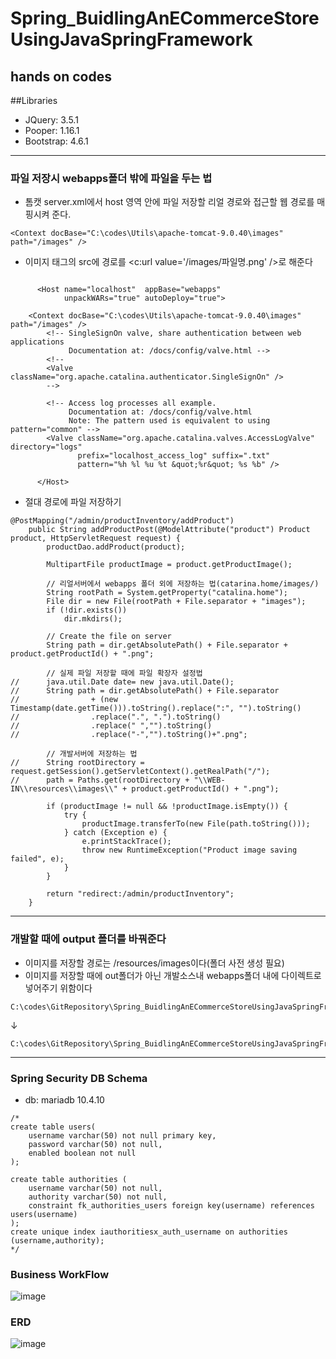 # Spring_BuidlingAnECommerceStoreUsingJavaSpringFramework
hands on codes
-----------------
##Libraries
- JQuery: 3.5.1
- Pooper: 1.16.1
- Bootstrap: 4.6.1
-------------------------
### 파일 저장시 webapps폴더 밖에 파일을 두는 법
 - 톰캣 server.xml에서 host 영역 안에 파일 저장할 리얼 경로와 접근할 웹 경로를 매핑시켜 준다.
```
<Context docBase="C:\codes\Utils\apache-tomcat-9.0.40\images"  path="/images" />
```
 - 이미지 태그의 src에 경로를 <c:url value='/images/파일명.png' />로 해준다

```

      <Host name="localhost"  appBase="webapps"
            unpackWARs="true" autoDeploy="true">

	<Context docBase="C:\codes\Utils\apache-tomcat-9.0.40\images"  path="/images" />
        <!-- SingleSignOn valve, share authentication between web applications
             Documentation at: /docs/config/valve.html -->
        <!--
        <Valve className="org.apache.catalina.authenticator.SingleSignOn" />
        -->

        <!-- Access log processes all example.
             Documentation at: /docs/config/valve.html
             Note: The pattern used is equivalent to using pattern="common" -->
        <Valve className="org.apache.catalina.valves.AccessLogValve" directory="logs"
               prefix="localhost_access_log" suffix=".txt"
               pattern="%h %l %u %t &quot;%r&quot; %s %b" />

      </Host>
```

 - 절대 경로에 파일 저장하기

```
@PostMapping("/admin/productInventory/addProduct")
    public String addProductPost(@ModelAttribute("product") Product product, HttpServletRequest request) {
        productDao.addProduct(product);

        MultipartFile productImage = product.getProductImage();

        // 리얼서버에서 webapps 폴더 외에 저장하는 법(catarina.home/images/)
        String rootPath = System.getProperty("catalina.home");
        File dir = new File(rootPath + File.separator + "images");
        if (!dir.exists())
            dir.mkdirs();

        // Create the file on server
        String path = dir.getAbsolutePath() + File.separator + product.getProductId() + ".png";

        // 실제 파일 저장할 때에 파일 확장자 설정법
//      java.util.Date date= new java.util.Date();
//      String path = dir.getAbsolutePath() + File.separator
//                + (new Timestamp(date.getTime())).toString().replace(":", "").toString()
//                .replace(".", ".").toString()
//                .replace(" ","").toString()
//                .replace("-","").toString()+".png";

        // 개발서버에 저장하는 법
//      String rootDirectory = request.getSession().getServletContext().getRealPath("/");
//      path = Paths.get(rootDirectory + "\\WEB-IN\\resources\\images\\" + product.getProductId() + ".png");

        if (productImage != null && !productImage.isEmpty()) {
            try {
                productImage.transferTo(new File(path.toString()));
            } catch (Exception e) {
                e.printStackTrace();
                throw new RuntimeException("Product image saving failed", e);
            }
        }

        return "redirect:/admin/productInventory";
    }
```
--------------------------------------
### 개발할 때에 output 폴더를 바꿔준다
 - 이미지를 저장할 경로는 /resources/images이다(폴더 사전 생성 필요)
 - 이미지를 저장할 때에 out폴더가 아닌 개발소스내 webapps폴더 내에 다이렉트로 넣어주기 위함이다

```
C:\codes\GitRepository\Spring_BuidlingAnECommerceStoreUsingJavaSpringFramework\Section02\MusicStore\out\artifacts\MusicStore_war_exploded
```
↓
```
C:\codes\GitRepository\Spring_BuidlingAnECommerceStoreUsingJavaSpringFramework\Section02\MusicStore\src\main\webapp
```

---------------------------------------
### Spring Security DB Schema
 - db: mariadb 10.4.10
```
/*
create table users(
	username varchar(50) not null primary key,
	password varchar(50) not null,
	enabled boolean not null
);

create table authorities (
	username varchar(50) not null,
	authority varchar(50) not null,
	constraint fk_authorities_users foreign key(username) references users(username)
);
create unique index iauthoritiesx_auth_username on authorities (username,authority);
*/

```


### Business WorkFlow

![image](https://user-images.githubusercontent.com/22423285/166911631-95b99b4f-e8d5-46a9-a0c2-49066bd46882.png)

### ERD

![image](https://user-images.githubusercontent.com/22423285/167006079-4e09fb5e-a102-4924-a406-52a24bf2d302.png)

